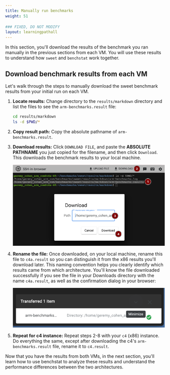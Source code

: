 ```yaml
---
title: Manually run benchmarks
weight: 51

### FIXED, DO NOT MODIFY
layout: learningpathall
---
```


In this section, you'll download the results of the benchmark you ran manually in the previous sections from each VM. You will use these results to understand how `sweet` and `benchstat` work together.

## Download benchmark results from each VM
Let's walk through the steps to manually download the sweet benchmark results from your initial run on each VM.


1. **Locate results:** Change directory to the `results/markdown` directory and list the files to see the `arm-benchmarks.result` file:

   ```bash
   cd results/markdown
   ls -d $PWD/*
   ```

2. **Copy result path:** Copy the absolute pathname of `arm-benchmarks.result`.

3. **Download results:** Click `DOWNLOAD FILE`, and paste the **ABSOLUTE PATHNAME** you just copied for the filename, and then click `Download`. This downloads the benchmark results to your local machine.

   ![](images/run_manually/6.png)

4. **Rename the file:** Once downloaded, on your local machine, rename this file to `c4a.result` so you can distinguish it from the x86 results you'll download later. This naming convention helps you clearly identify which results came from which architecture. You'll know the file downloaded successfully if you see the file in your Downloads directory with the name `c4a.result`, as well as the confirmation dialog in your browser:

   ![](images/run_manually/7.png)

5. **Repeat for c4 instance:** Repeat steps 2-8 with your `c4` (x86) instance. Do everything the same, except after downloading the c4's `arm-benchmarks.result` file, rename it to `c4.result`.

Now that you have the results from both VMs, in the next section, you'll learn how to use benchstat to analyze these results and understand the performance differences between the two architectures.
